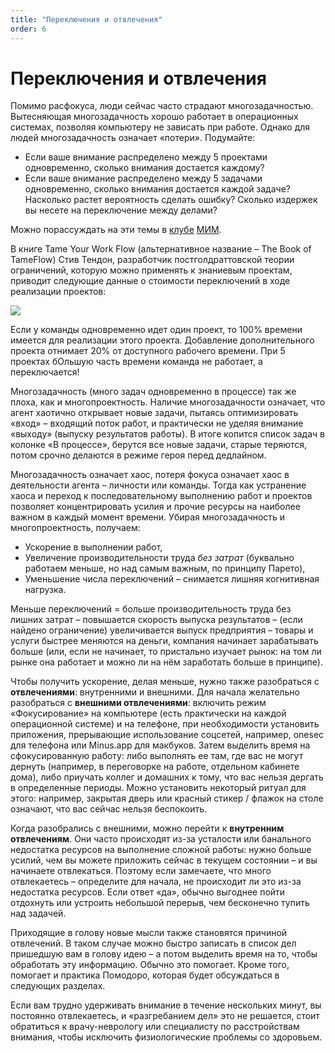 ```yaml
---
title: "Переключения и отвлечения"
order: 6
---
```


# Переключения и отвлечения

Помимо расфокуса, люди сейчас часто страдают многозадачностью. Вытесняющая многозадачность хорошо работает в операционных системах, позволяя компьютеру не зависать при работе. Однако для людей многозадачность означает «потери». Подумайте:

* Если ваше внимание распределено между 5 проектами одновременно, сколько внимания достается каждому?
* Если ваше внимание распределено между 5 задачами одновременно, сколько внимания достается каждой задаче? Насколько растет вероятность сделать ошибку? Сколько издержек вы несете на переключение между делами?

Можно порассуждать на эти темы в [клубе](https://systemsworld.club/) [МИ](https://systemsworld.club/)[М](https://systemsworld.club/).

В книге Tame Your Work Flow (альтернативное название – The Book of TameFlow) Стив Тендон, разработчик постголдраттовской теории ограничений, которую можно применять к знаниевым проектам, приводит следующие данные о стоимости переключений в ходе реализации проектов:

![](/ru/professional/rational-work/8.png)

Если у команды одновременно идет один проект, то 100% времени имеется для реализации этого проекта. Добавление дополнительного проекта отнимает 20% от доступного рабочего времени. При 5 проектах бОльшую часть времени команда не работает, а переключается!

Многозадачность (много задач одновременно в процессе) так же плоха, как и многопроектность. Наличие многозадачности означает, что агент хаотично открывает новые задачи, пытаясь оптимизировать «вход» – входящий поток работ, и практически не уделяя внимание «выходу» (выпуску результатов работы). В итоге копится список задач в колонке «В процессе», берутся все новые задачи, старые теряются, потом срочно делаются в режиме героя перед дедлайном.

Многозадачность означает хаос, потеря фокуса означает хаос в деятельности агента – личности или команды. Тогда как устранение хаоса и переход к последовательному выполнению работ и проектов позволяет концентрировать усилия и прочие ресурсы на наиболее важном в каждый момент времени. Убирая многозадачность и многопроектность, получаем:

* Ускорение в выполнении работ,
* Увеличение производительности труда *без затрат* (буквально работаем меньше, но над самым важным, по принципу Парето),
* Уменьшение числа переключений – снимается лишняя когнитивная нагрузка.

Меньше переключений = больше производительность труда без лишних затрат – повышается скорость выпуска результатов – (если найдено ограничение) увеличивается выпуск предприятия – товары и услуги быстрее меняются на деньги, компания начинает зарабатывать больше (или, если не начинает, то пристально изучает рынок: на том ли рынке она работает и можно ли на нём заработать больше в принципе).

Чтобы получить ускорение, делая меньше, нужно также разобраться с **отвлечениями**: внутренними и внешними. Для начала желательно разобраться с **внешними отвлечениями**: включить режим «Фокусирование» на компьютере (есть практически на каждой операционной системе) и на телефоне, при необходимости установить приложения, прерывающие использование соцсетей, например, onesec для телефона или Minus.app для макбуков. Затем выделить время на сфокусированную работу: либо выполнять ее там, где вас не могут дернуть (например, в переговорке на работе, отдельном кабинете дома), либо приучать коллег и домашних к тому, что вас нельзя дергать в определенные периоды. Можно установить некоторый ритуал для этого: например, закрытая дверь или красный стикер / флажок на столе означают, что вас сейчас нельзя беспокоить.

Когда разобрались с внешними, можно перейти к **внутренним отвлечениям**. Они часто происходят из-за усталости или банального недостатка ресурсов на выполнение сложной работы: нужно больше усилий, чем вы можете приложить сейчас в текущем состоянии – и вы начинаете отвлекаться. Поэтому если замечаете, что много отвлекаетесь – определите для начала, не происходит ли это из-за недостатка ресурсов. Если ответ «да», обычно выгоднее пойти отдохнуть или устроить небольшой перерыв, чем бесконечно тупить над задачей.

Приходящие в голову новые мысли также становятся причиной отвлечений. В таком случае можно быстро записать в список дел пришедшую вам в голову идею – а потом выделить время на то, чтобы обработать эту информацию. Обычно это помогает. Кроме того, помогает и практика Помодоро, которая будет обсуждаться в следующих разделах.

Если вам трудно удерживать внимание в течение нескольких минут, вы постоянно отвлекаетесь, и «разгребанием дел» это не решается, стоит обратиться к врачу-неврологу или специалисту по расстройствам внимания, чтобы исключить физиологические проблемы со здоровьем.